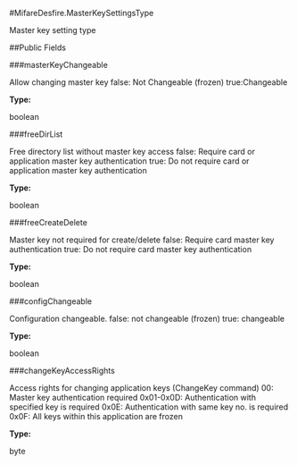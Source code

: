 #MifareDesfire.MasterKeySettingsType

Master key setting type

##Public Fields

###masterKeyChangeable

Allow changing master key false: Not Changeable (frozen)
 true:Changeable

**Type:**

boolean

###freeDirList

Free directory list without master key access false: Require card or
 application master key authentication true: Do not require card or
 application master key authentication

**Type:**

boolean

###freeCreateDelete

Master key not required for create/delete false: Require card master
 key authentication true: Do not require card master key
 authentication

**Type:**

boolean

###configChangeable

Configuration changeable. false: not changeable (frozen) true:
 changeable

**Type:**

boolean

###changeKeyAccessRights

Access rights for changing application keys (ChangeKey command) 00:
 Master key authentication required 0x01-0x0D: Authentication with
 specified key is required 0x0E: Authentication with same key no. is
 required 0x0F: All keys within this application are frozen

**Type:**

byte

